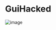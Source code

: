 # GuiHacked

![image](https://user-images.githubusercontent.com/56203475/153251932-ee7c08e7-5f1b-4139-857e-adffd1e43520.png)
